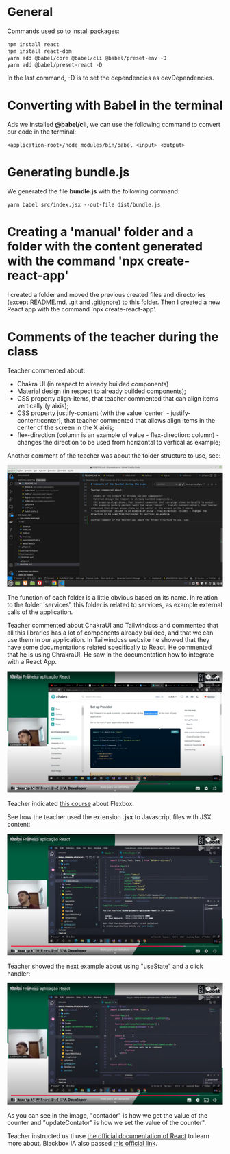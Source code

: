# General

Commands used so to install packages:

```
npm install react
npm install react-dom
yarn add @babel/core @babel/cli @babel/preset-env -D
yarn add @babel/preset-react -D
```

In the last command, -D is to set the dependencies as devDependencies.


# Converting with Babel in the terminal

Ads we installed **@babel/cli**, we can use the following command to convert our code in the terminal:

```
<application-root>/node_modules/bin/babel <input> <output>
```


# Generating bundle.js

We generated the file **bundle.js** with the following command:

```
yarn babel src/index.jsx --out-file dist/bundle.js
```


# Creating a 'manual' folder and a folder with the content generated with the command 'npx create-react-app'

I created a folder and moved the previous created files and directories (except README.md, .git and .gitignore) to this folder. Then I created a new React app with the command 'npx create-react-app'.


# Comments of the teacher during the class

Teacher commented about:

- Chakra UI (in respect to already builded components)
- Material design (in respect to already builded components);
- CSS property align-items, that teacher commented that can align items vertically (y aixis);
- CSS property justify-content (with the value 'center' - justify-content:center), that teacher commented that allows align items in the center of the screen in the X aixis;
- flex-direction (column is an example of value - flex-direction: column) - changes the direction to be used from horizontal to verfical as example;

Another comment of the teacher was about the folder structure to use, see:

![folder structure](images/folder-structure.png)

The function of each folder is a little obvious based on its name. In relation to the folder 'services', this folder is related to services, as example external calls of the application.

Teacher commented about ChakraUI and Tailwindcss and commented that all this libraries has a lot of components already builded, and that we can use them in our application. In Tailwindcss website he showed that they have some documentations related specifically to React. He commented that he is using ChrakraUI. He saw in the documentation how to integrate with a React App.

![ChakraUI and React integration](images/chakraui-and-react-integration.png)

Teacher indicated [this course](https://www.origamid.com/curso/css-flexbox/) about Flexbox.

See how the teacher used the extension **.jsx** to Javascript files with JSX content:

![using JSX extension](images/using-jsx-extension.png)

Teacher showed the next exampĺe about using "useState" and a click handler:

![use state](images/use-state.png)

As you can see in the image, "contador" is how we get the value of the counter and "updateContator" is how we set the value of the counter".

Teacher instructed us ti use [the official documentation of React](https://react.dev/learn) to learn more about. Blackbox IA also passed [this official link](https://reactjs.org/docs/getting-started.html).